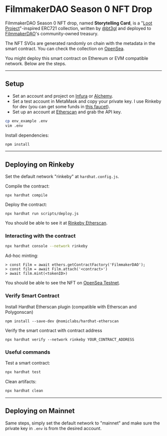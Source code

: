 # FilmmakerDAO Season 0 NFT Drop

FilmmakerDAO Season 0 NFT drop, named **Storytelling Card**, is a "[Loot Project](https://www.lootproject.com/)"-inspired ERC721 collection, written by [@bt3gl](https://twitter.com/bt3gl) and deployed to [FilmmakerDAO](https://twitter.com/filmmakerDAO)'s community-owned treasury.

The NFT SVGs are generated randomly on chain with the metadata in the smart contract. You can check the collection on [OpenSea](https://opensea.io/thefilmmakerdao.eth).


 You might deploy this smart contract on Ethereum or EVM compatible network. Below are the steps.

---

## Setup

* Set an account and project on [Infura](https://infura.io/dashboard) or [Alchemy](https://dashboard.alchemyapi.io/).
* Set a test account in MetaMask and copy your private key. I use Rinkeby for dev (you can get some funds in [this faucet](https://faucet.rinkeby.io/)).
* Set up an account at [Etherscan](https://etherscan.io/) and grab the API key.

```bash
cp env_example .env
vim .env
```

Install dependencies:

```bash
npm install
```


---

## Deploying on Rinkeby

Set the default network "rinkeby" at `hardhat.config.js`.

Compile the contract:

```shell
npx hardhat compile
```

Deploy the contract:

```
npx hardhat run scripts/deploy.js
```

You should be able to see it at [Rinkeby Etherscan](https://rinkeby.etherscan.io/).

### Interacting with the contract

```bash
npx hardhat console --network rinkeby
```

Ad-hoc minting:

```
> const Film = await ethers.getContractFactory('FilmmakerDAO');
> const film = await Film.attach('<contract>')
> await film.mint(<tokenID>)
```

You should be able to see the NFT on [OpenSea Testnet](https://testnets.opensea.io/account).


### Verify Smart Contract

Install Hardhat Etherscan plugin (compatible with Etherscan and Polygonscan)

```
npm install --save-dev @nomiclabs/hardhat-etherscan
```

Verify the smart contract with contract address

```
npx hardhat verify --network rinkeby YOUR_CONTRACT_ADDRESS
```

### Useful commands

Test a smart contract:

```bash
npx hardhat test
```

Clean artifacts:

```bash
npx hardhat clean
```



---

## Deploying on Mainnet

Same steps, simply set the default network to "mainnet" and make sure the private key in `.env` is from the desired account.

